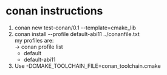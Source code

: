 # conan instructions

1. conan new test-conan/0.1 --template=cmake_lib
2. conan install --profile default-abi11 ../conanfile.txt\
my profiles are: \
-> conan profile list
   * default
   * default-abi11
3. Use -DCMAKE_TOOLCHAIN_FILE=conan_toolchain.cmake
